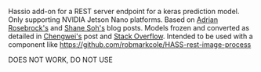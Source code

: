 Hassio add-on for a REST server endpoint for a keras prediction model. Only supporting NVIDIA Jetson Nano platforms.
Based on [Adrian Rosebrock's](https://www.pyimagesearch.com/2018/02/05/deep-learning-production-keras-redis-flask-apache/) and [Shane Soh's](https://medium.com/analytics-vidhya/deploy-machine-learning-models-with-keras-fastapi-redis-and-docker-4940df614ece) blog posts. Models frozen and converted as detailed in [Chengwei's](https://www.dlology.com/blog/how-to-run-keras-model-on-jetson-nano/) post and [Stack Overflow](https://stackoverflow.com/questions/44274701/make-predictions-using-a-tensorflow-graph-from-a-keras-model).
Intended to be used with a component like https://github.com/robmarkcole/HASS-rest-image-process

DOES NOT WORK, DO NOT USE
